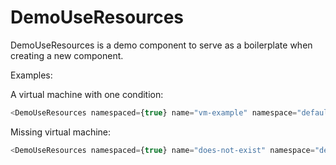 # DemoUseResources

DemoUseResources is a demo component to serve as a boilerplate when creating a new component.

Examples:

A virtual machine with one condition:
```js
<DemoUseResources namespaced={true} name="vm-example" namespace="default" errorText="Missing virtual machine data"/>
```

Missing virtual machine:
```js
<DemoUseResources namespaced={true} name="does-not-exist" namespace="default" errorText="Missing virtual machine data"/>
```
